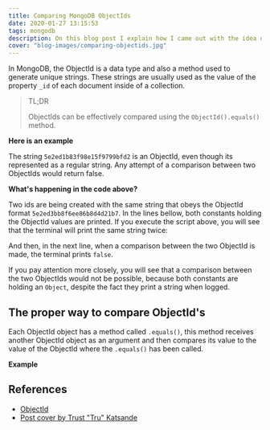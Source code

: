 ```yaml
---
title: Comparing MongoDB ObjectIds
date: 2020-01-27 13:15:53
tags: mongodb
description: On this blog post I explain how I came out with the idea of building a shortening service
cover: "blog-images/comparing-objectids.jpg"
---
```


In MongoDB, the ObjectId is a data type and also a method used to generate unique strings. These strings are usually used as the value of the property `_id` of each document inside of a collection.

> TL;DR
>
> ObjectIds can be effectively compared using the `ObjectId().equals()` method.

**Here is an example**

<script src="https://gist.github.com/flowck/79bfe0cd7be2ebfc4a59dbf0ad0a3ce7.js"></script>

The string `5e2ed1b83f98e15f9799bfd2` is an ObjectId, even though its represented as a regular string. Any attempt of a comparison between two ObjectIds would return false.

<script src="https://gist.github.com/flowck/5aa176a5ed11373ffc3686ac91b6f0b3.js"></script>

**What's happening in the code above?**

Two ids are being created with the same string that obeys the ObjectId format `5e2ed3bb8f6ee86b8d4d21b7`. In the lines bellow, both constants holding the ObjectId values are printed. If you execute the script above, you will see that the terminal will print the same string twice:

<script src="https://gist.github.com/flowck/a9ea4c4c1ec73fc0f60f3302a350fcf3.js"></script>

And then, in the next line, when a comparison between the two ObjectId is made, the terminal prints `false`.

If you pay attention more closely, you will see that a comparison between the two ObjectIds would not be possible, because both constants are holding an `Object`, despite the fact they print a string when logged.

## The proper way to compare ObjectId's

Each ObjectId object has a method called `.equals()`, this method receives another ObjectId object as an argument and then compares its value to the value of the ObjectId where the `.equals()` has been called.

**Example**

<script src="https://gist.github.com/flowck/fa672aba33a81a37737026e4d4faa312.js"></script>

## References

- [ObjectId](https://docs.mongodb.com/manual/reference/method/ObjectId/)
- [Post cover by Trust "Tru" Katsande](https://unsplash.com/photos/xcneHTn8DUI)
